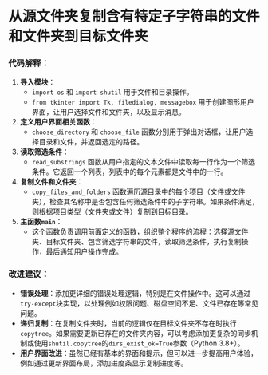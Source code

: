 # 从源文件夹复制含有特定子字符串的文件和文件夹到目标文件夹

### 代码解释：

1. **导入模块**：
   - `import os` 和 `import shutil` 用于文件和目录操作。
   - `from tkinter import Tk, filedialog, messagebox` 用于创建图形用户界面，让用户选择文件和文件夹，以及显示消息。
2. **定义用户界面相关函数**：
   - `choose_directory` 和 `choose_file` 函数分别用于弹出对话框，让用户选择目录和文件，并返回选定的路径。
3. **读取筛选条件**：
   - `read_substrings` 函数从用户指定的文本文件中读取每一行作为一个筛选条件。它返回一个列表，列表中的每个元素都是文件中的一行。
4. **复制文件和文件夹**：
   - `copy_files_and_folders` 函数遍历源目录中的每个项目（文件或文件夹），检查其名称中是否包含任何筛选条件中的子字符串。如果条件满足，则根据项目类型（文件夹或文件）复制到目标目录。
5. **主函数`main`**：
   - 这个函数负责调用前面定义的函数，组织整个程序的流程：选择源文件夹、目标文件夹、包含筛选字符串的文件，读取筛选条件，执行复制操作，最后通知用户操作完成。

### 改进建议：

- **错误处理**：添加更详细的错误处理逻辑，特别是在文件操作中。这可以通过`try-except`块实现，以处理例如权限问题、磁盘空间不足、文件已存在等常见问题。
- **递归复制**：在复制文件夹时，当前的逻辑仅在目标文件夹不存在时执行`copytree`。如果需要更新已存在的文件夹内容，可以考虑添加更复杂的同步机制或使用`shutil.copytree`的`dirs_exist_ok=True`参数（Python 3.8+）。
- **用户界面改进**：虽然已经有基本的界面和提示，但可以进一步提高用户体验，例如通过更新界面布局，添加进度条显示复制进度等。